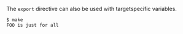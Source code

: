 The `export` directive can also be used with target­specific variables.

```
$ make
FOO is just for all

```